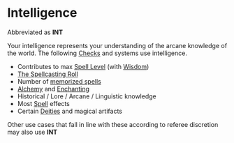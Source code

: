 # Intelligence

Abbreviated as **INT**

Your intelligence represents your understanding of the arcane knowledge of the world. The following [Checks](../../Game%20Procedures/Check.md) and systems use intelligence.

* Contributes to max [Spell Level](../../Magic/Spell%20Level.md) (with [Wisdom](Wisdom.md))
* [The Spellcasting Roll](../../Magic/Spellcasting.md#The%20Spellcasting%20Roll)
* Number of [memorized spells](../../Magic/Spell%20Memorization.md)
* [Alchemy](../../Magic/Alchemy/Alchemy.md) and [Enchanting](../../Magic/Enchanting/Enchanting.md)
* Historical / Lore / Arcane / Linguistic knowledge
* Most [Spell](../../Magic/Spells.md) effects
* Certain [Deities](../../Magic/Spells/Deities/Deities.md) and magical artifacts

Other use cases that fall in line with these according to referee discretion may also use **INT**
